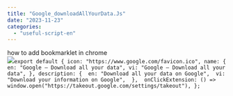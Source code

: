 ```yaml
---
title: "Google_downloadAllYourData.Js"
date: "2023-11-23"
categories: 
  - "useful-script-en"
---
```


how to add bookmarklet in chrome  
![](https://camo.githubusercontent.com/5f21e427a7d3ee887313a4f9b1ab033e6462db47ca299bf3f7e2d81a0ce854bd/68747470733a2f2f696d672e7765626e6f74732e636f6d2f323031392f30342f447261672d616e642d44726f702d4c696e6b732d696e2d4368726f6d652e706e67)`export default { icon: "https://www.google.com/favicon.ico", name: { en: "Google – Download all your data", vi: "Google – Download all your data", }, description: {  en: "Download all your data on Google",  vi: "Download your information on Google",  },  onClickExtension: () => window.open("https://takeout.google.com/settings/takeout"), };`
